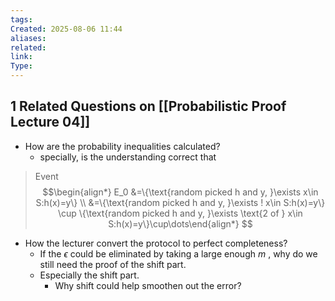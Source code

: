 ```yaml
---
tags: 
Created: 2025-08-06 11:44
aliases: 
related: 
link: 
Type:
---
```


## 1 Related Questions on [[Probabilistic Proof Lecture 04]]

- How are the probability inequalities calculated?
	- specially, is the understanding correct that

> Event $$\begin{align*} 
E_0 &=\{\text{random picked h and y, }\exists x\in S:h(x)=y\} \\
 &=\{\text{random picked h and y, }\exists ! x\in S:h(x)=y\} \cup \{\text{random picked h and y, }\exists \text{2 of } x\in S:h(x)=y\}\cup\dots\end{align*} $$
- How the lecturer convert the protocol to perfect completeness?
	- If the $\epsilon$ could be eliminated by taking a large enough $m$ , why do we still need the proof of the shift part.
	- Especially the shift part.
		- Why shift could help smoothen out the error?